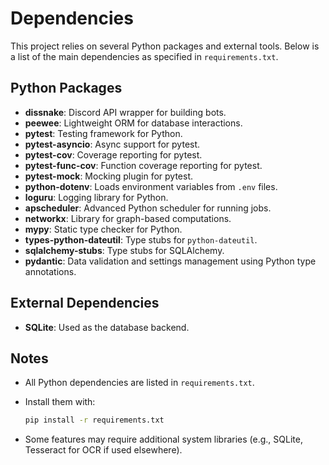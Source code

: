 # Dependencies

This project relies on several Python packages and external tools. Below is a list of the main dependencies as specified in `requirements.txt`.

## Python Packages

- **dissnake**: Discord API wrapper for building bots.
- **peewee**: Lightweight ORM for database interactions.
- **pytest**: Testing framework for Python.
- **pytest-asyncio**: Async support for pytest.
- **pytest-cov**: Coverage reporting for pytest.
- **pytest-func-cov**: Function coverage reporting for pytest.
- **pytest-mock**: Mocking plugin for pytest.
- **python-dotenv**: Loads environment variables from `.env` files.
- **loguru**: Logging library for Python.
- **apscheduler**: Advanced Python scheduler for running jobs.
- **networkx**: Library for graph-based computations.
- **mypy**: Static type checker for Python.
- **types-python-dateutil**: Type stubs for `python-dateutil`.
- **sqlalchemy-stubs**: Type stubs for SQLAlchemy.
- **pydantic**: Data validation and settings management using Python type annotations.

## External Dependencies

- **SQLite**: Used as the database backend.

## Notes

- All Python dependencies are listed in `requirements.txt`.
- Install them with:

  ```sh
  pip install -r requirements.txt
  ```

- Some features may require additional system libraries (e.g., SQLite, Tesseract for OCR if used elsewhere).
